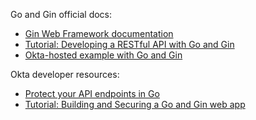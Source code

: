 Go and Gin official docs:

* [Gin Web Framework documentation](https://gin-gonic.com/en/docs/)
* [Tutorial: Developing a RESTful API with Go and Gin](https://go.dev/doc/tutorial/web-service-gin)
* [Okta-hosted example with Go and Gin](https://github.com/okta-samples/okta-go-gin-sample)

Okta developer resources:

* [Protect your API endpoints in Go](https://developer.okta.com/docs/guides/protect-your-api/go/main/)
* [Tutorial: Building and Securing a Go and Gin web app](https://developer.okta.com/blog/2021/02/17/building-and-securing-a-go-and-gin-web-application)
